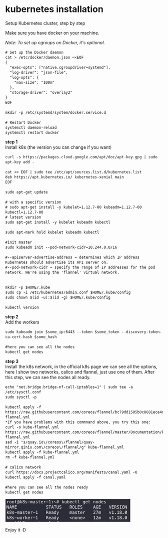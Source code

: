 # kubernetes installation
Setup Kubernetes cluster, step by step

Make sure you have docker on your machine.

*Note: To set up cgroups on Docker, it's optional.*

```
# Set up the Docker daemon
cat > /etc/docker/daemon.json <<EOF
{
  "exec-opts": ["native.cgroupdriver=systemd"],
  "log-driver": "json-file",
  "log-opts": {
    "max-size": "100m"
  },
  "storage-driver": "overlay2"
}
EOF

mkdir -p /etc/systemd/system/docker.service.d

# Restart Docker
systemctl daemon-reload
systemctl restart docker
```

**step 1** \
Install k8s (the version you can change if you want)
```
curl -s https://packages.cloud.google.com/apt/doc/apt-key.gpg | sudo apt-key add -

cat << EOF | sudo tee /etc/apt/sources.list.d/kubernetes.list
deb https://apt.kubernetes.io/ kubernetes-xenial main
EOF

sudo apt-get update

# with a specific version
# sudo apt-get install -y kubelet=1.12.7-00 kubeadm=1.12.7-00 kubectl=1.12.7-00
# latest version
sudo apt-get install -y kubelet kubeadm kubectl

sudo apt-mark hold kubelet kubeadm kubectl

#init master
sudo kubeadm init --pod-network-cidr=10.244.0.0/16

#--apiserver-advertise-address = determines which IP address Kubernetes should advertise its API server on.
#--pod-network-cidr = specify the range of IP addresses for the pod network. We're using the 'flannel' virtual network.


mkdir -p $HOME/.kube
sudo cp -i /etc/kubernetes/admin.conf $HOME/.kube/config
sudo chown $(id -u):$(id -g) $HOME/.kube/config

kubectl version

```
**step 2** \
Add the workers
```
sudo kubeadm join $some_ip:6443 --token $some_token --discovery-token-ca-cert-hash $some_hash

#here you can see all the nodes
kubectl get nodes

```
**step 3** \
Install the k8s network, in the official k8s page we can see all the options, here I show two networks, calico and flannel, just use one of them. After this step, we can see the nodes all ready.
```
echo "net.bridge.bridge-nf-call-iptables=1" | sudo tee -a /etc/sysctl.conf
sudo sysctl -p

kubectl apply -f https://raw.githubusercontent.com/coreos/flannel/bc79dd1505b0c8681ece4de4c0d86c5cd2643275/Documentation/kube-flannel.yml
*If you have problems with this commnand above, you try this one:
curl -o kube-flannel.yml https://raw.githubusercontent.com/coreos/flannel/master/Documentation/kube-flannel.yml
sed -i "s/quay.io\/coreos\/flannel/quay-mirror.qiniu.com\/coreos\/flannel/g" kube-flannel.yml
kubectl apply -f kube-flannel.yml
rm -f kube-flannel.yml

# calico network
curl https://docs.projectcalico.org/manifests/canal.yaml -O
kubectl apply -f canal.yaml

#here you can see all the nodes ready
kubectl get nodes

```
<img src="https://github.com/OneideLuizSchneider/k8s-cluster/blob/master/ready.png?raw=true" width="400">

Enjoy it :D
